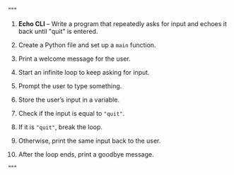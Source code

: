 """

1. **Echo CLI** – Write a program that repeatedly asks for input and echoes it back until "quit" is entered.

1. Create a Python file and set up a `main` function.
1. Print a welcome message for the user.
1. Start an infinite loop to keep asking for input.
1. Prompt the user to type something.
1. Store the user’s input in a variable.
1. Check if the input is equal to `"quit"`.
1. If it is `"quit"`, break the loop.
1. Otherwise, print the same input back to the user.
1. After the loop ends, print a goodbye message.

"""
